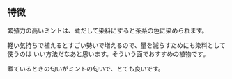 ## 特徴

繁殖力の高いミントは、煮だして染料にすると茶系の色に染められます。

軽い気持ちで植えるとすごい勢いで増えるので、量を減らすためにも染料として使うのは
いい方法だなあと思います。そういう面でおすすめの植物です。

煮ているときの匂いがミントの匂いで、とても良いです。
